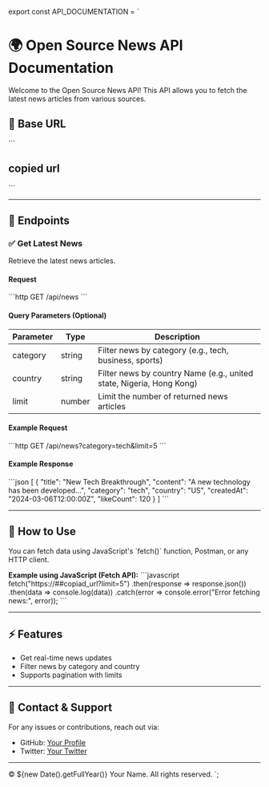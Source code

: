 export const API_DOCUMENTATION = `
# 🌍 Open Source News API Documentation

Welcome to the Open Source News API! This API allows you to fetch the latest news articles from various sources.

## 🔹 Base URL
\`\`\`
## copied url
\`\`\`

---

## 📌 Endpoints

### ✅ Get Latest News
Retrieve the latest news articles.

#### **Request**
\`\`\`http
GET /api/news
\`\`\`

#### **Query Parameters (Optional)**
| Parameter   | Type   | Description |
|------------|--------|-------------|
| category   | string | Filter news by category (e.g., tech, business, sports) |
| country    | string | Filter news by country Name (e.g., united state, Nigeria, Hong Kong) |
| limit      | number | Limit the number of returned news articles |

#### **Example Request**
\`\`\`http
GET /api/news?category=tech&limit=5
\`\`\`

#### **Example Response**
\`\`\`json
[
  {
    "title": "New Tech Breakthrough",
    "content": "A new technology has been developed...",
    "category": "tech",
    "country": "US",
    "createdAt": "2024-03-06T12:00:00Z",
    "likeCount": 120
  }
]
\`\`\`

---

## 🚀 How to Use
You can fetch data using JavaScript's \`fetch()\` function, Postman, or any HTTP client.

**Example using JavaScript (Fetch API):**
\`\`\`javascript
fetch("https://##copiad_url?limit=5")
  .then(response => response.json())
  .then(data => console.log(data))
  .catch(error => console.error("Error fetching news:", error));
\`\`\`

---

## ⚡ Features
- Get real-time news updates
- Filter news by category and country
- Supports pagination with limits

---

## 📩 Contact & Support
For any issues or contributions, reach out via:
- GitHub: [Your Profile](https://github.com/boi-network12/news_app_backend/blob/main/routes/NewsRoute.js)
- Twitter: [Your Twitter](https://twitter.com/Echowire_News)

---
© ${new Date().getFullYear()} Your Name. All rights reserved.
`;
